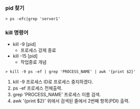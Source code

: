 

### pid 찾기

`> ps -efc|grep 'server1'`  

### kill 명령어

 - kill -9 [pid]  
   - 프로세스 강제 종료  
 - kill -15 [pid]
   - 작업종료 개념  


`> kill -9 ps -ef | grep 'PROCESS_NAME' | awk '{print $2}'`  

1. kill -9 프로세스 ID로 프로세스 중지하겠다.  
2. ps -ef 프로세스 전체출력.  
3. grep 'PROCESS_NAME' 프로세스 이름 검색.  
4. awk '{print $2}' 위에서 검색된 줄에서 2번째 항목(PDI) 출력.  
